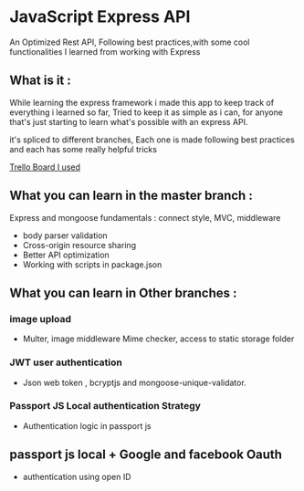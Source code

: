 # JavaScript Express API 
An Optimized Rest API, Following best practices,with some cool functionalities I learned from working with Express

## What is it :
While learning the express framework i made this app to keep track of everything i learned so far, Tried to keep it as simple as i can, for anyone that's just starting to learn what's possible with an express API.
	
it's spliced to different branches, 
Each one is made following best practices and each has some really helpful tricks 

[Trello Board I used](https://trello.com/b/BdsSSQiV/p-js-node-express-pretube)

## What you can learn in the master branch : 
 Express and mongoose fundamentals : connect style, MVC, middleware
* body parser validation 
* Cross-origin resource sharing
* Better API optimization
* Working with scripts in package.json

## What you can learn in Other branches : 
### image upload 
* Multer, image middleware Mime checker, access to static storage folder
### JWT user authentication 
* Json web token , bcryptjs and mongoose-unique-validator.
### Passport JS Local authentication Strategy
* Authentication logic in passport js
## passport js local + Google and facebook Oauth
* authentication using open ID
